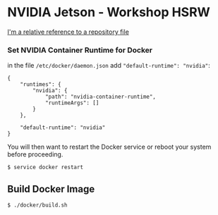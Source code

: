 # NVIDIA Jetson - Workshop HSRW

[I'm a relative reference to a repository file](../ansible)

### Set NVIDIA Container Runtime for Docker

in the file `/etc/docker/daemon.json` add `"default-runtime": "nvidia"`:

```
{
    "runtimes": {
        "nvidia": {
            "path": "nvidia-container-runtime",
            "runtimeArgs": []
        }
    },

    "default-runtime": "nvidia"
}
```

You will then want to restart the Docker service or reboot your system before proceeding.

```
$ service docker restart
```

## Build Docker Image

```
$ ./docker/build.sh
```
